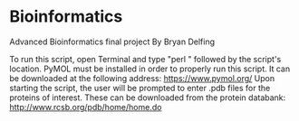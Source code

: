 # Bioinformatics
Advanced Bioinformatics final project 
By Bryan Delfing

To run this script, open Terminal and type "perl " followed by the script's location. 
PyMOL must be installed in order to properly run this script. It can be downloaded at the following address: https://www.pymol.org/
Upon starting the script, the user will be prompted to enter .pdb files for the proteins of interest.
These can be downloaded from the protein databank: http://www.rcsb.org/pdb/home/home.do

